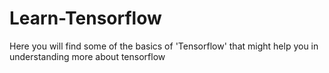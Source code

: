 # Learn-Tensorflow
Here you will find some of the basics of 'Tensorflow' that might help you in understanding more about tensorflow
